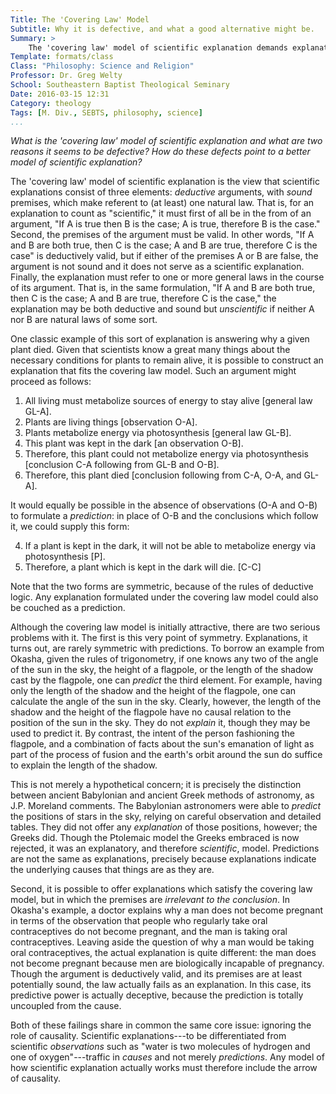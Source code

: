 ```yaml
---
Title: The 'Covering Law' Model
Subtitle: Why it is defective, and what a good alternative might be.
Summary: >
    The 'covering law' model of scientific explanation demands explanations be deductive arguments with sound premises referring to natural laws. It founders on the issue of causality.
Template: formats/class
Class: "Philosophy: Science and Religion"
Professor: Dr. Greg Welty
School: Southeastern Baptist Theological Seminary
Date: 2016-03-15 12:31
Category: theology
Tags: [M. Div., SEBTS, philosophy, science]
...
```


<i>What is the 'covering law' model of scientific explanation and what are two reasons it seems to be defective? How do these defects point to a better model of scientific explanation?</i>

The 'covering law' model of scientific explanation is the view that scientific explanations consist of three elements: *deductive* arguments, with *sound* premises, which make referent to (at least) one natural law. That is, for an explanation to count as "scientific," it must first of all be in the from of an argument, "If A is true then B is the case; A is true, therefore B is the case." Second, the premises of the argument must be valid. In other words, "If A and B are both true, then C is the case; A and B are true, therefore C is the case" is deductively valid, but if either of the premises A or B are false, the argument is not sound and it does not serve as a scientific explanation. Finally, the explanation must refer to one or more general laws in the course of its argument. That is, in the same formulation, "If A and B are both true, then C is the case; A and B are true, therefore C is the case," the explanation may be both deductive and sound but *unscientific* if neither A nor B are natural laws of some sort.

One classic example of this sort of explanation is answering why a given plant died. Given that scientists know a great many things about the necessary conditions for plants to remain alive, it is possible to construct an explanation that fits the covering law model. Such an argument might proceed as follows:

1. All living must metabolize sources of energy to stay alive [general law GL-A].
2. Plants are living things [observation O-A].
3. Plants metabolize energy via photosynthesis [general law GL-B].
4. This plant was kept in the dark [an observation O-B].
5. Therefore, this plant could not metabolize energy via photosynthesis [conclusion C-A following from GL-B and O-B].
6. Therefore, this plant died [conclusion following from C-A, O-A, and GL-A].

It would equally be possible in the absence of observations (O-A and O-B) to formulate a *prediction*: in place of O-B and the conclusions which follow it, we could supply this form:

4. If a plant is kept in the dark, it will not be able to metabolize energy via photosynthesis [P].
5. Therefore, a plant which is kept in the dark will die. [C-C]

Note that the two forms are symmetric, because of the rules of deductive logic. Any explanation formulated under the covering law model could also be couched as a prediction.

Although the covering law model is initially attractive, there are two serious problems with it. The first is this very point of symmetry. Explanations, it turns out, are rarely symmetric with predictions. To borrow an example from Okasha, given the rules of trigonometry, if one knows any two of the angle of the sun in the sky, the height of a flagpole, or the length of the shadow cast by the flagpole, one can *predict* the third element. For example, having only the length of the shadow and the height of the flagpole, one can calculate the angle of  the sun in the sky. Clearly, however, the length of the shadow and the height of the flagpole have no causal relation to the position of the sun in the sky. They do not *explain* it, though they may be used to predict it. By contrast, the intent of the person fashioning the flagpole, and a combination of facts about the sun's emanation of light as part of the process of fusion and the earth's orbit around the sun do suffice to explain the length of the shadow.

This is not merely a hypothetical concern; it is precisely the distinction between ancient Babylonian and ancient Greek methods of astronomy, as J.P. Moreland comments. The Babylonian astronomers were able to *predict* the positions of stars in the sky, relying on careful observation and detailed tables. They did not offer any *explanation* of those positions, however; the Greeks did. Though the Ptolemaic model the Greeks embraced is now rejected, it was an explanatory, and therefore *scientific*, model. Predictions are not the same as explanations, precisely because explanations indicate the underlying causes that things are as they are.

Second, it is possible to offer explanations which satisfy the covering law model, but in which the premises are *irrelevant to the conclusion*. In Okasha's example, a doctor explains why a man does not become pregnant in terms of the observation that people who regularly take oral contraceptives do not become pregnant, and the man is taking oral contraceptives. Leaving aside the question of why a man would be taking oral contraceptives, the actual explanation is quite different: the man does not become pregnant because men are biologically incapable of pregnancy. Though the argument is deductively valid, and its premises are at least potentially sound, the law actually fails as an explanation. In this case, its predictive power is actually deceptive, because the prediction is totally uncoupled from the cause.

Both of these failings share in common the same core issue: ignoring the role of causality. Scientific explanations---to be differentiated from scientific *observations* such as "water is two molecules of hydrogen and one of oxygen"---traffic in *causes* and not merely *predictions*. Any model of how scientific explanation actually works must therefore include the arrow of causality.

